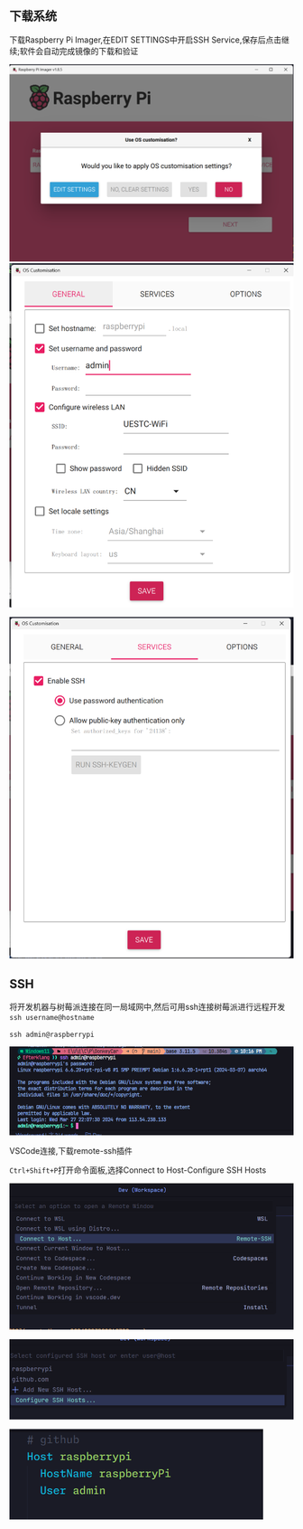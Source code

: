 ## 下载系统

下载Raspberry Pi Imager,在EDIT SETTINGS中开启SSH Service,保存后点击继续;软件会自动完成镜像的下载和验证

![image-20240327221944442](assets/image-20240327221944442.png)
![image-20240327222729106](assets/image-20240327222729106.png)


![alt text](assets/image.png)

## SSH

将开发机器与树莓派连接在同一局域网中,然后可用ssh连接树莓派进行远程开发`ssh username@hostname`

```shell
ssh admin@raspberrypi
```

![image-20240327222816736](assets/image-20240327222816736.png)

VSCode连接,下载remote-ssh插件

`Ctrl+Shift+P`打开命令面板,选择Connect to Host-Configure SSH Hosts

![image-20240327222912029](assets/image-20240327222912029.png)

![image-20240327223047422](assets/image-20240327223047422.png)

![image-20240327223056409](assets/image-20240327223056409.png)